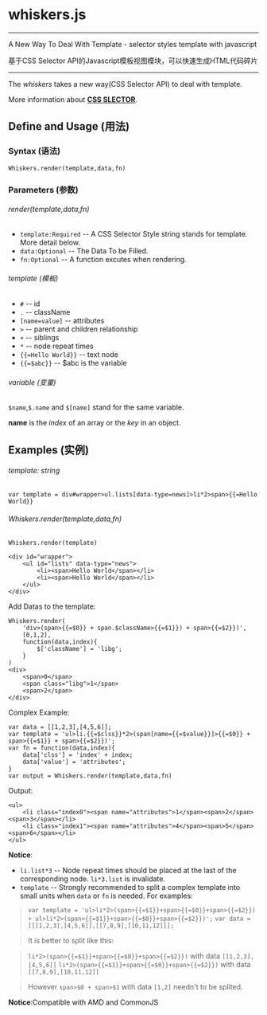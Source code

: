 # whiskers.js

---

A New Way To Deal With Template - selector styles template with javascript

基于CSS Selector API的Javascript模板视图模块，可以快速生成HTML代码碎片

---

The *whiskers* takes a new way(CSS Selector API) to deal with template.

More information about [**CSS SLECTOR**](http://www.w3.org/TR/2011/REC-css3-selectors-20110929/#selectors).

## Define and Usage (用法)

### Syntax (语法)
	Whiskers.render(template,data,fn)
### Parameters (参数)
###### render(template,data,fn)
- `template:Required` -- A CSS Selector Style string stands for template. More detail below.
- `data:Optional` -- The Data To be Filled.
- `fn:Optional` -- A function excutes when rendering.

###### template (模板)
- `#` -- id
- `.` -- className
- `[name=value]` -- attributes
- `>` -- parent and children relationship
- `+` -- siblings
- `*` -- node repeat times
- `{{=Hello World}}` -- text node
- `{{=$abc}}` -- $abc is the variable

###### variable (变量)
`$name`,`$.name` and `$[name]` stand for the same variable.

**name** is the *index* of an array or the *key* in an object. 

## Examples (实例)
###### template: string
`var template = div#wrapper>ul.lists[data-type=news]>li*2>span>{{=Hello World}}`

###### Whiskers.render(template,data,fn)
`Whiskers.render(template)`

	<div id="wrapper">
		<ul id="lists" data-type="news">
			<li><span>Hello World</span></li>
			<li><span>Hello World</span></li>
		</ul>
	</div>

Add Datas to the template: 


	Whiskers.render(
		'div>(span>{{=$0}} + span.$className>{{=$1}}) + span>{{=$2}})',
		[0,1,2],
		function(data,index){
			$['className'] = 'libg';
		}
	)
	<div>
		<span>0</span>
		<span class="libg">1</span>
		<span>2</span>
	</div>
	
Complex Example:

	var data = [[1,2,3],[4,5,6]];
	var template = 'ul>li.{{=$clss}}*2>(span[name={{=$value}}]>{{=$0}} + span>{{=$1}} + span>{{=$2}})';
	var fn = function(data,index){
		data['clss'] = 'index' + index;
		data['value'] = 'attributes';
	}
	var output = Whiskers.render(template,data,fn)
	
Output:

	<ul>
		<li class="index0"><span name="attributes">1</span><span>2</span><span>3</span></li>
		<li class="index1"><span name="attributes">4</span><span>5</span><span>6</span></li>
	</ul>
	
**Notice**:
- `li.list*3` -- Node repeat times should be placed at the last of the corresponding node. `li*3.list` is invalidate.
- `template` -- Strongly recommended to split a complex template into small units when `data` or `fn` is needed. For examples:

> `var template = 'ul>li*2>(span>{{=$1}}+span>{{=$0}}+span>{{=$2}}) + ul>li*2>(span>{{=$1}}+span>{{=$0}}+span>{{=$2}})';`
> `var data = [[[1,2,3],[4,5,6]],[[7,8,9],[10,11,12]]];`

> It is better to split like this:

> `li*2>(span>{{=$1}}+span>{{=$0}}+span>{{=$2}})` with data `[[1,2,3],[4,5,6]]`
> `li*2>(span>{{=$1}}+span>{{=$0}}+span>{{=$2}})` with data `[[7,8,9],[10,11,12]]`

> However `span>$0 + span>$1` with data `[1,2]` needn't to be splited.


**Notice**:Compatible with AMD and CommonJS

